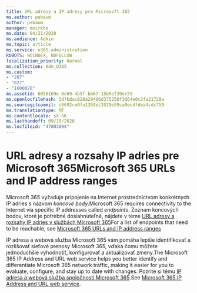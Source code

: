 ```yaml
---
title: URL adresy a IP adresy pre Microsoft 365
ms.author: pebaum
author: pebaum
manager: mnirkhe
ms.date: 04/21/2020
ms.audience: Admin
ms.topic: article
ms.service: o365-administration
ROBOTS: NOINDEX, NOFOLLOW
localization_priority: Normal
ms.collection: Adm_O365
ms.custom:
- "287"
- "827"
- "1600028"
ms.assetid: 6056169e-6e69-4b5f-bb67-15b5ef39ec59
ms.openlocfilehash: 5d7bdac820a29496d375259f3d64e0c2fa21728a
ms.sourcegitcommit: c6692ce0fa1358ec3529e59ca0ecdfdea4cdc759
ms.translationtype: MT
ms.contentlocale: sk-SK
ms.lasthandoff: 09/15/2020
ms.locfileid: "47803008"
---
```

# <a name="microsoft-365-urls-and-ip-address-ranges"></a><span data-ttu-id="b7b88-102">URL adresy a rozsahy IP adries pre Microsoft 365</span><span class="sxs-lookup"><span data-stu-id="b7b88-102">Microsoft 365 URLs and IP address ranges</span></span>

<span data-ttu-id="b7b88-103">Microsoft 365 vyžaduje pripojenie na Internet prostredníctvom konkrétnych IP adries s názvom *koncové body*.</span><span class="sxs-lookup"><span data-stu-id="b7b88-103">Microsoft 365 requires connectivity to the Internet via specific IP addresses called *endpoints*.</span></span>
<span data-ttu-id="b7b88-104">Zoznam koncových bodov, ktoré je potrebné dosiahnuteľné, nájdete v téme [URL adresy a rozsahy IP adries v službách Microsoft 365](https://docs.microsoft.com/office365/enterprise/urls-and-ip-address-ranges)</span><span class="sxs-lookup"><span data-stu-id="b7b88-104">For a list of endpoints that need to be reachable, see [Microsoft 365 URLs and IP address ranges](https://docs.microsoft.com/office365/enterprise/urls-and-ip-address-ranges)</span></span> 

<span data-ttu-id="b7b88-105">IP adresa a webová služba Microsoft 365 vám pomáha lepšie identifikovať a rozlišovať sieťové prenosy Microsoft 365, vďaka čomu môžete jednoduchšie vyhodnotiť, konfigurovať a aktualizovať zmeny.</span><span class="sxs-lookup"><span data-stu-id="b7b88-105">The Microsoft 365 IP Address and URL web service helps you better identify and differentiate Microsoft 365 network traffic, making it easier for you to evaluate, configure, and stay up to date with changes.</span></span> <span data-ttu-id="b7b88-106">Pozrite si tému [IP adresa a webová služba spoločnosti Microsoft 365](https://docs.microsoft.com/office365/enterprise/office-365-ip-web-service).</span><span class="sxs-lookup"><span data-stu-id="b7b88-106">See [Microsoft 365 IP Address and URL web service](https://docs.microsoft.com/office365/enterprise/office-365-ip-web-service).</span></span>